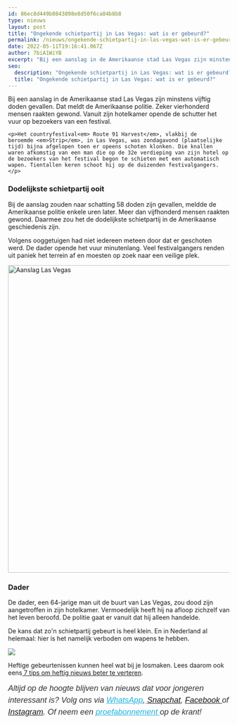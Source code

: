 ```yaml
---
id: 86ec8d449b0843898e8d50f6ca84b8b8
type: nieuws
layout: post
title: "Ongekende schietpartij in Las Vegas: wat is er gebeurd?"
permalink: /nieuws/ongekende-schietpartij-in-las-vegas-wat-is-er-gebeurd/
date: 2022-05-11T19:16:41.067Z
author: 7biA1WiYB
excerpt: "Bij een aanslag in de Amerikaanse stad Las Vegas zijn minstens vijftig doden gevallen. Dat meldt de Amerikaanse politie. Zeker vierhonderd mensen raakten gewond. Vanuit zijn hotelkamer opende de schutter het vuur op bezoekers van een festival.  "
seo:
  description: "Ongekende schietpartij in Las Vegas: wat is er gebeurd?"
  title: "Ongekende schietpartij in Las Vegas: wat is er gebeurd?"
---
```

Bij een aanslag in de Amerikaanse stad Las Vegas zijn minstens vijftig doden gevallen. Dat meldt de Amerikaanse politie. Zeker vierhonderd mensen raakten gewond. Vanuit zijn hotelkamer opende de schutter het vuur op bezoekers van een festival.  

    <p>Het countryfestival<em> Route 91 Harvest</em>, vlakbij de beroemde <em>Strip</em>, in Las Vegas, was zondagavond (plaatselijke tijd) bijna afgelopen toen er opeens schoten klonken. Die knallen waren afkomstig van een man die op de 32e verdieping van zijn hotel op de bezoekers van het festival begon te schieten met een automatisch wapen. Tientallen keren schoot hij op de duizenden festivalgangers.</p>
<h3>Dodelijkste schietpartij ooit</h3>
<p>Bij de aanslag zouden naar schatting 58 doden zijn gevallen, meldde de Amerikaanse politie enkele uren later. Meer dan vijfhonderd mensen raakten gewond. Daarmee zou het de dodelijkste schietpartij in de Amerikaanse geschiedenis zijn. </p>
<p>Volgens ooggetuigen had niet iedereen meteen door dat er geschoten werd. De dader opende het vuur minutenlang. Veel festivalgangers renden uit paniek het terrein af en moesten op zoek naar een veilige plek.</p>
<p><div class="media media-element-container media-default"><div id="file-419252" class="file file-image file-image-jpeg">

        
  
  <div class="content">
    <img alt="Aanslag Las Vegas" title="Beeld: AFP" height="700" width="1303" class="media-element file-default" data-delta="1" src="https://7dagen.netlify.app/sites/default/files/ANP-53541272_0.jpg">  </div>

  
</div>
</div>
<h3>Dader</h3>
<p>De dader, een 64-jarige man uit de buurt van Las Vegas, zou dood zijn aangetroffen in zijn hotelkamer. Vermoedelijk heeft hij na afloop zichzelf van het leven beroofd. De politie gaat er vanuit dat hij alleen handelde.</p>
<p>De kans dat zo'n schietpartij gebeurt is heel klein. En in Nederland al helemaal: hier is het namelijk verboden om wapens te hebben.</p>
<div class="kader">
<p><img class="kaderafbeelding" src="https://7dagen.netlify.app/sites/default/files/ff.png"></p>
<p>Heftige gebeurtenissen kunnen heel wat bij je losmaken. Lees daarom ook eens<a href="https://7dagen.netlify.app/lifestyle/fenna-17-van-hoefwijzer-over-het-succes-van-paardentubers" target="_blank"> </a><a href="https://7dagen.netlify.app/nieuws/7-tips-om-heftig-nieuws-beter-te-verteren">7 tips om heftig nieuws beter te verteren</a>.</p>
<p><em style="box-sizing: inherit; color: rgb(51, 51, 51); font-family: &quot;PT Sans&quot;, sans-serif; font-size: 18px; line-height: 27px;">Altijd op de hoogte blijven van nieuws dat voor jongeren interessant is? Volg ons via </em><em style="box-sizing: inherit; color: rgb(34, 179, 224); transition: color 0.3s ease; font-family: &quot;PT Sans&quot;, sans-serif; font-size: 18px; line-height: 27px;"><a href="https://7dagen.netlify.app/whatsapp" style="box-sizing: inherit; color: rgb(34, 179, 224); transition: color 0.3s ease; font-family: &quot;PT Sans&quot;, sans-serif; font-size: 18px; line-height: 27px;">WhatsApp</a></em><em style="box-sizing: inherit; color: rgb(51, 51, 51); font-family: &quot;PT Sans&quot;, sans-serif; font-size: 18px; line-height: 27px;">,</em><em style="box-sizing: inherit; color: rgb(34, 179, 224); transition: color 0.3s ease; font-family: &quot;PT Sans&quot;, sans-serif; font-size: 18px; line-height: 27px;"><a href="https://7dagen.netlify.app/whatsapp" style="box-sizing: inherit; color: rgb(34, 179, 224); transition: color 0.3s ease; font-family: &quot;PT Sans&quot;, sans-serif; font-size: 18px; line-height: 27px;"> </a></em><em style="box-sizing: inherit; color: rgb(51, 51, 51); font-family: &quot;PT Sans&quot;, sans-serif; font-size: 18px; line-height: 27px;"><a href="https://www.snapchat.com/add/sevendaysnl">Snapchat</a>, <a href="https://www.facebook.com/7Daysnl?ref=bookmarks">Facebook </a>of <a href="https://instagram.com/7DAysnl/">Instagram</a>. Of </em><em style="box-sizing: inherit; color: rgb(51, 51, 51); font-family: &quot;PT Sans&quot;, sans-serif; font-size: 18px; line-height: 27px;">neem een </em><a href="https://abonneren.sevendays.nl/abonneren/abonnementen/ae/artikel" style="box-sizing: inherit; color: rgb(34, 179, 224); transition: color 0.3s ease; font-family: &quot;PT Sans&quot;, sans-serif; font-size: 18px; line-height: 27px;"><em style="box-sizing: inherit;">proefabonnement </em></a><em style="box-sizing: inherit; color: rgb(51, 51, 51); font-family: &quot;PT Sans&quot;, sans-serif; font-size: 18px; line-height: 27px;">op de krant!</em></p>
</div>
  
